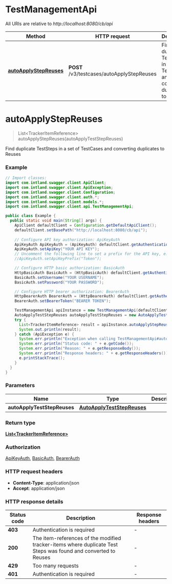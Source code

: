 # TestManagementApi

All URIs are relative to *http://localhost:8080/cb/api*

Method | HTTP request | Description
------------- | ------------- | -------------
[**autoApplyStepReuses**](TestManagementApi.md#autoApplyStepReuses) | **POST** /v3/testcases/autoApplyStepReuses | Find duplicate TestSteps in a set of TestCases and converting duplicates to Reuses


<a name="autoApplyStepReuses"></a>
# **autoApplyStepReuses**
> List&lt;TrackerItemReference&gt; autoApplyStepReuses(autoApplyTestStepReuses)

Find duplicate TestSteps in a set of TestCases and converting duplicates to Reuses

### Example
```java
// Import classes:
import com.intland.swagger.client.ApiClient;
import com.intland.swagger.client.ApiException;
import com.intland.swagger.client.Configuration;
import com.intland.swagger.client.auth.*;
import com.intland.swagger.client.models.*;
import com.intland.swagger.client.api.TestManagementApi;

public class Example {
  public static void main(String[] args) {
    ApiClient defaultClient = Configuration.getDefaultApiClient();
    defaultClient.setBasePath("http://localhost:8080/cb/api");
    
    // Configure API key authorization: ApiKeyAuth
    ApiKeyAuth ApiKeyAuth = (ApiKeyAuth) defaultClient.getAuthentication("ApiKeyAuth");
    ApiKeyAuth.setApiKey("YOUR API KEY");
    // Uncomment the following line to set a prefix for the API key, e.g. "Token" (defaults to null)
    //ApiKeyAuth.setApiKeyPrefix("Token");

    // Configure HTTP basic authorization: BasicAuth
    HttpBasicAuth BasicAuth = (HttpBasicAuth) defaultClient.getAuthentication("BasicAuth");
    BasicAuth.setUsername("YOUR USERNAME");
    BasicAuth.setPassword("YOUR PASSWORD");

    // Configure HTTP bearer authorization: BearerAuth
    HttpBearerAuth BearerAuth = (HttpBearerAuth) defaultClient.getAuthentication("BearerAuth");
    BearerAuth.setBearerToken("BEARER TOKEN");

    TestManagementApi apiInstance = new TestManagementApi(defaultClient);
    AutoApplyTestStepReuses autoApplyTestStepReuses = new AutoApplyTestStepReuses(); // AutoApplyTestStepReuses | 
    try {
      List<TrackerItemReference> result = apiInstance.autoApplyStepReuses(autoApplyTestStepReuses);
      System.out.println(result);
    } catch (ApiException e) {
      System.err.println("Exception when calling TestManagementApi#autoApplyStepReuses");
      System.err.println("Status code: " + e.getCode());
      System.err.println("Reason: " + e.getResponseBody());
      System.err.println("Response headers: " + e.getResponseHeaders());
      e.printStackTrace();
    }
  }
}
```

### Parameters

Name | Type | Description  | Notes
------------- | ------------- | ------------- | -------------
 **autoApplyTestStepReuses** | [**AutoApplyTestStepReuses**](AutoApplyTestStepReuses.md)|  | [optional]

### Return type

[**List&lt;TrackerItemReference&gt;**](TrackerItemReference.md)

### Authorization

[ApiKeyAuth](../README.md#ApiKeyAuth), [BasicAuth](../README.md#BasicAuth), [BearerAuth](../README.md#BearerAuth)

### HTTP request headers

 - **Content-Type**: application/json
 - **Accept**: application/json

### HTTP response details
| Status code | Description | Response headers |
|-------------|-------------|------------------|
**403** | Authentication is required |  -  |
**200** | The item-references of the modified tracker-items where duplicate Test Steps was found and converted to Reuses |  -  |
**429** | Too many requests |  -  |
**401** | Authentication is required |  -  |

